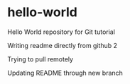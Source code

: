 # hello-world
Hello World repository for Git tutorial

Writing readme directly from github 2

Trying to pull remotely

Updating README through new branch

